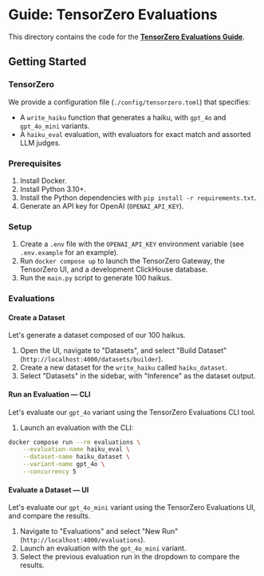 # Guide: TensorZero Evaluations

This directory contains the code for the **[TensorZero Evaluations Guide](https://www.tensorzero.com/docs/evaluations/guide)**.

## Getting Started

### TensorZero

We provide a configuration file (`./config/tensorzero.toml`) that specifies:

- A `write_haiku` function that generates a haiku, with `gpt_4o` and `gpt_4o_mini` variants.
- A `haiku_eval` evaluation, with evaluators for exact match and assorted LLM judges.

### Prerequisites

1. Install Docker.
2. Install Python 3.10+.
3. Install the Python dependencies with `pip install -r requirements.txt`.
4. Generate an API key for OpenAI (`OPENAI_API_KEY`).

### Setup

1. Create a `.env` file with the `OPENAI_API_KEY` environment variable (see `.env.example` for an example).
2. Run `docker compose up` to launch the TensorZero Gateway, the TensorZero UI, and a development ClickHouse database.
3. Run the `main.py` script to generate 100 haikus.

### Evaluations

#### Create a Dataset

Let's generate a dataset composed of our 100 haikus.

1. Open the UI, navigate to "Datasets", and select "Build Dataset" (`http://localhost:4000/datasets/builder`).
2. Create a new dataset for the `write_haiku` called `haiku_dataset`.
3. Select "Datasets" in the sidebar, with "Inference" as the dataset output.

#### Run an Evaluation &mdash; CLI

Let's evaluate our `gpt_4o` variant using the TensorZero Evaluations CLI tool.

1. Launch an evaluation with the CLI:

```bash
docker compose run --rm evaluations \
    --evaluation-name haiku_eval \
    --dataset-name haiku_dataset \
    --variant-name gpt_4o \
    --concurrency 5
```

#### Evaluate a Dataset &mdash; UI

Let's evaluate our `gpt_4o_mini` variant using the TensorZero Evaluations UI, and compare the results.

1. Navigate to "Evaluations" and select "New Run" (`http://localhost:4000/evaluations`).
2. Launch an evaluation with the `gpt_4o_mini` variant.
3. Select the previous evaluation run in the dropdown to compare the results.
